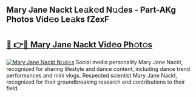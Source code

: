 ## Mary Jane Nackt Le𝚊k𝚎d N𝚞𝚍es - Part-AKg Photos Vid𝚎o Le𝚊ks fZexF

# <h2><a href="http://fb6fgg.evod.top/?m=Mary+Jane+Nackt">🔗 👉🔴 Mary Jane Nackt Vid𝚎o Ph𝚘t𝚘s</a></h2>

[![Mary Jane Nackt N𝚞d𝚎s](https://i.imgur.com/8V9OHl7.gif)](http://fb6fgg.evod.top/?m=Mary+Jane+Nackt)
Social media personality Mary Jane Nackt, recognized for sharing lifestyle and dance content, including dance trend performances and mini vlogs. Respected scientist Mary Jane Nackt, recognized for their groundbreaking research and contributions to their field. 
